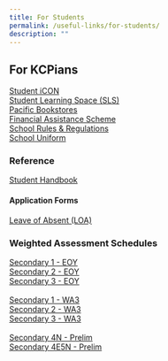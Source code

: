```yaml
---
title: For Students
permalink: /useful-links/for-students/
description: ""
---
```

## For KCPians

[Student iCON](https://workspace.google.com/dashboard/)<br>
[Student Learning Space (SLS)](https://learning.moe.edu.sg/)<br>
[Pacific Bookstores](https://www.pacificbookstores.com/public/)<br>
[Financial Assistance Scheme](https://www.moe.gov.sg/financial-matters/financial-assistance)<br>
[School Rules &amp; Regulations](/admission/school-rules-n-regulations/)<br>
[School Uniform](/admission/our-school-uniform/)<br>

### Reference 
[Student Handbook](/files/kcpss%20student%20handbook%202023%20(28%20mar).pdf)

#### Application Forms
[Leave of Absent (LOA)](https://go.gov.sg/kcpssloa)

### Weighted Assessment Schedules

[Secondary 1 - EOY](/files/Useful%20Links/WA%20Assessment/sec%201%20eoy%20timetable%202023_for_parents_final.pdf)<br>[Secondary 2 - EOY](/files/Useful%20Links/WA%20Assessment/sec%202%20eoy%20timetable%202023_forparents.pdf)<br>[Secondary 3 - EOY](/files/Useful%20Links/WA%20Assessment/sec%203%20eoy%20timetable%202023_forparents.pdf)<br><br>
[Secondary 1 - WA3](/files/Useful%20Links/Termly%20Updates/sec1%20wa3%20schedule%202023.pdf)<br>[Secondary 2 - WA3](/files/Useful%20Links/Termly%20Updates/secondary%202%20-%20wa3_updated.pdf)
<br>[Secondary 3 - WA3](/files/Useful%20Links/Termly%20Updates/sec%203%20wa3%20schedule%202023.pdf)<br><br>
[Secondary 4N - Prelim](/files/Useful%20Links/Termly%20Updates/sec%204n%20prelim%202023_for%20parents.pdf)<br>
[Secondary 4E5N - Prelim](/files/Useful%20Links/Termly%20Updates/sec%204e5n%20prelim%202023_for%20parents.pdf)